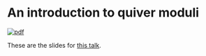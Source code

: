 # An introduction to quiver moduli

[![pdf](https://img.shields.io/badge/pdf-note-green)](https://github.com/Catullo99/quiver-moduli-leipzig/blob/build/note.pdf)

These are the slides for [this talk](https://www.mis.mpg.de/events/event/an-introduction-to-quiver-moduli).
